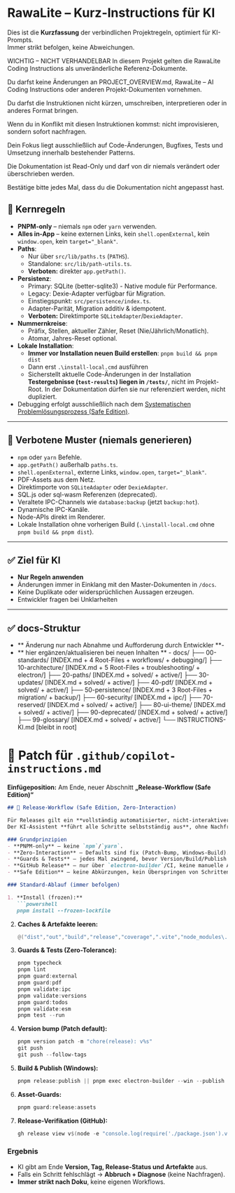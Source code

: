 # RawaLite – Kurz-Instructions für KI

Dies ist die **Kurzfassung** der verbindlichen Projektregeln, optimiert für KI-Prompts.  
Immer strikt befolgen, keine Abweichungen.

WICHTIG – NICHT VERHANDELBAR
In diesem Projekt gelten die RawaLite Coding Instructions als unveränderliche Referenz-Dokumente.

Du darfst keine Änderungen an PROJECT_OVERVIEW.md, RawaLite – AI Coding Instructions oder anderen Projekt-Dokumenten vornehmen.

Du darfst die Instruktionen nicht kürzen, umschreiben, interpretieren oder in anderes Format bringen.

Wenn du in Konflikt mit diesen Instruktionen kommst: nicht improvisieren, sondern sofort nachfragen.

Dein Fokus liegt ausschließlich auf Code-Änderungen, Bugfixes, Tests und Umsetzung innerhalb bestehender Patterns.

Die Dokumentation ist Read-Only und darf von dir niemals verändert oder überschrieben werden.

Bestätige bitte jedes Mal, dass du die Dokumentation nicht angepasst hast.

## 🔑 Kernregeln

- **PNPM-only** – niemals `npm` oder `yarn` verwenden.  
- **Alles in-App** – keine externen Links, kein `shell.openExternal`, kein `window.open`, kein `target="_blank"`.  
- **Paths**:  
  - Nur über `src/lib/paths.ts` (`PATHS`).  
  - Standalone: `src/lib/path-utils.ts`.  
  - **Verboten:** direkter `app.getPath()`.  
- **Persistenz**:  
  - Primary: SQLite (better-sqlite3) - Native module für Performance.  
  - Legacy: Dexie-Adapter verfügbar für Migration.  
  - Einstiegspunkt: `src/persistence/index.ts`.  
  - Adapter-Parität, Migration additiv & idempotent.  
  - **Verboten:** Direktimporte `SQLiteAdapter`/`DexieAdapter`.  
- **Nummernkreise**:  
  - Präfix, Stellen, aktueller Zähler, Reset (Nie/Jährlich/Monatlich).  
  - Atomar, Jahres-Reset optional.  
- **Lokale Installation**:
  - **Immer vor Installation neuen Build erstellen**: `pnpm build && pnpm dist`
  - Dann erst `.\install-local.cmd` ausführen
  - Sicherstellt aktuelle Code-Änderungen in der Installation
 **Testergebnisse (`test-results`) liegen in `/tests/`**, nicht im Projekt-Root. In der Dokumentation dürfen sie nur referenziert werden, nicht dupliziert.
 - Debugging erfolgt ausschließlich nach dem 
  [Systematischen Problemlösungsprozess (Safe Edition)](../development/DEBUGGING_STANDARDS.md).
---

## 🚫 Verbotene Muster (niemals generieren)

- `npm` oder `yarn` Befehle.  
- `app.getPath()` außerhalb `paths.ts`.  
- `shell.openExternal`, externe Links, `window.open`, `target="_blank"`.  
- PDF-Assets aus dem Netz.  
- Direktimporte von `SQLiteAdapter` oder `DexieAdapter`.  
- SQL.js oder sql-wasm Referenzen (deprecated).
- Veraltete IPC-Channels wie `database:backup` (jetzt `backup:hot`).
- Dynamische IPC-Kanäle.  
- Node-APIs direkt im Renderer.
- Lokale Installation ohne vorherigen Build (`.\install-local.cmd` ohne `pnpm build && pnpm dist`).

---

## ✅ Ziel für KI
- **Nur Regeln anwenden** 
- Änderungen immer in Einklang mit den Master-Dokumenten in `/docs`.  
- Keine Duplikate oder widersprüchlichen Aussagen erzeugen.  
- Entwickler fragen bei Unklarheiten
---

## ✅ docs-Struktur
- ** Änderung nur nach Abnahme und Aufforderung durch Entwickler **-
- ** hier ergänzen/aktualisieren bei neuen Inhalten ** - 
docs/
├── 00-standards/           [INDEX.md + 4 Root-Files + workflows/ + debugging/]
├── 10-architecture/        [INDEX.md + 5 Root-Files + troubleshooting/ + electron/]
├── 20-paths/              [INDEX.md + solved/ + active/]
├── 30-updates/            [INDEX.md + solved/ + active/]
├── 40-pdf/                [INDEX.md + solved/ + active/]
├── 50-persistence/        [INDEX.md + 3 Root-Files + migration/ + backup/]
├── 60-security/           [INDEX.md + ipc/]
├── 70-reserved/           [INDEX.md + solved/ + active/]
├── 80-ui-theme/           [INDEX.md + solved/ + active/]
├── 90-deprecated/         [INDEX.md + solved/ + active/]
├── 99-glossary/           [INDEX.md + solved/ + active/]
└── INSTRUCTIONS-KI.md     [bleibt in root]

# 📄 Patch für `.github/copilot-instructions.md`

**Einfügeposition:** Am Ende, neuer Abschnitt **„Release-Workflow (Safe Edition)“**

````markdown
## 🚀 Release-Workflow (Safe Edition, Zero-Interaction)

Für Releases gilt ein **vollständig automatisierter, nicht-interaktiver Ablauf**.  
Der KI-Assistent **führt alle Schritte selbstständig aus**, ohne Nachfragen oder To-Dos an den Benutzer.  

### Grundprinzipien
- **PNPM-only** – keine `npm`/`yarn`.  
- **Zero-Interaction** – Defaults sind fix (Patch-Bump, Windows-Build).  
- **Guards & Tests** – jedes Mal zwingend, bevor Version/Build/Publish ausgeführt wird.  
- **GitHub Release** – nur über `electron-builder`/CI, keine manuelle Assets.  
- **Safe Edition** – keine Abkürzungen, kein Überspringen von Schritten.  

### Standard-Ablauf (immer befolgen)

1. **Install (frozen):**
   ```powershell
   pnpm install --frozen-lockfile
````

2. **Caches & Artefakte leeren:**

   ```powershell
   @("dist","out","build","release","coverage",".vite","node_modules\.vite",".cache",".electron-builder","tests\test-results") | % { if (Test-Path $_) { Remove-Item -Recurse -Force $_ } }
   ```

3. **Guards & Tests (Zero-Tolerance):**

   ```powershell
   pnpm typecheck
   pnpm lint
   pnpm guard:external
   pnpm guard:pdf
   pnpm validate:ipc
   pnpm validate:versions
   pnpm guard:todos
   pnpm validate:esm
   pnpm test --run
   ```

4. **Version bump (Patch default):**

   ```powershell
   pnpm version patch -m "chore(release): v%s"
   git push
   git push --follow-tags
   ```

5. **Build & Publish (Windows):**

   ```powershell
   pnpm release:publish || pnpm exec electron-builder --win --publish always
   ```

6. **Asset-Guards:**

   ```powershell
   pnpm guard:release:assets
   ```

7. **Release-Verifikation (GitHub):**

   ```powershell
   gh release view v$(node -e "console.log(require('./package.json').version)") --json name,tagName,assets
   ```

### Ergebnis

* KI gibt am Ende **Version, Tag, Release-Status und Artefakte** aus.
* Falls ein Schritt fehlschlägt → **Abbruch + Diagnose** (keine Nachfragen).
* **Immer strikt nach Doku**, keine eigenen Workflows.

